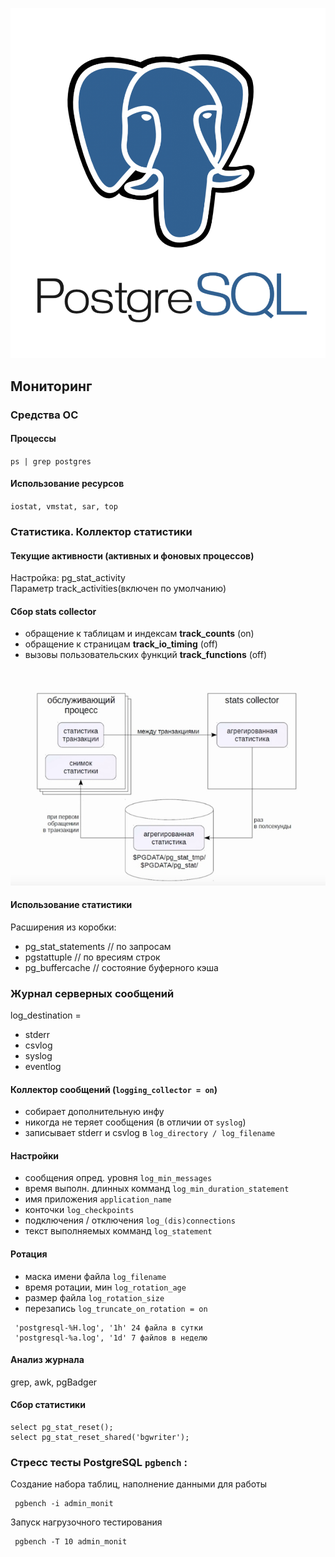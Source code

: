 ![PostgreSQL](../../img/postgresql.png)

## Мониторинг

### Средства ОС

#### Процессы
`ps | grep postgres`

#### Использование ресурсов
`iostat, vmstat, sar, top`

### Статистика. Коллектор статистики

#### Текущие активности (активных и фоновых процессов)
Настройка: pg_stat_activity  
Параметр track_activities(включен по умолчанию) 


#### Сбор stats collector
* обращение к таблицам и индексам    **track_counts** (on)
* обращение к страницам              **track_io_timing** (off)
* вызовы пользовательских функций    **track_functions** (off)

![PostgreSQL](pg-stats-collector.jpg)


#### Использование статистики  
Расширения из коробки:  
 * pg_stat_statements // по запросам
 * pgstattuple // по вресиям строк
 * pg_buffercache // состояние буферного кэша

### Журнал серверных сообщений

log_destination = 
 * stderr
 * csvlog
 * syslog
 * eventlog

#### Коллектор сообщений (`logging_collector = on`)
 * собирает дополнительную инфу
 * никогда не теряет сообщения (в отличии от `syslog`)
 * записывает stderr и csvlog в `log_directory / log_filename`

#### Настройки
* сообщения опред. уровня         `log_min_messages`
* время выполн. длинных комманд     `log_min_duration_statement`
* имя приложения                    `application_name`
* конточки                          `log_checkpoints`
* подключения / отключения          `log_(dis)connections`
* текст выполняемых комманд         `log_statement`


#### Ротация

* маска имени файла              `log_filename`
* время ротации, мин             `log_rotation_age`
* размер файла                   `log_rotation_size`
* перезапись                     `log_truncate_on_rotation = on`

```
 'postgresql-%H.log', '1h' 24 файла в сутки
 'postgresql-%a.log', '1d' 7 файлов в неделю
 ```

 #### Анализ журнала  
 grep, awk, pgBadger


#### Сбор статистики
```
select pg_stat_reset();
select pg_stat_reset_shared('bgwriter');
```

 ### Стресс тесты PostgreSQL  `pgbench`  :

Создание набора таблиц, наполнение данными для работы  

```
 pgbench -i admin_monit
 ```

Запуск нагрузочного тестирования
```
 pgbench -T 10 admin_monit
 ```
